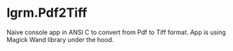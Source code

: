 # Igrm.Pdf2Tiff
 Naive console app in ANSI C to convert from Pdf to Tiff format. App is using Magick Wand library under the hood.
